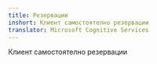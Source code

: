 ```yaml
---
title: Резервации
inshort: Клиент самостоятелно резервации
translator: Microsoft Cognitive Services
---
```


Клиент самостоятелно резервации


